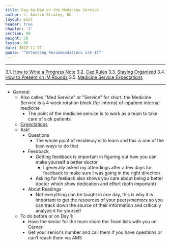 ```yaml
---
title: Day-to-Day on the Medicine Service
author: J. Austin Straley, DO
layout: post
header: true
chapter: '3'
section: 00
weight: 30
lesson: 00
date: 2022-11-21
quote: '“Attending Recommendations are 1A”'
---
```


<hr>

3.1. [How to Write a Progress Note][1]
3.2. [Cap Rules][2]
3.3. [Staying Organized][3]
3.4. [How to Present on IM Rounds][4]
3.5. [Medicine Service Expectations][5]
<hr>

- General:
	- Also called "Med Service" or "Service" for short, the Medicine Service is a 4 week rotation block (for interns) of inpatient internal medicine
		- The point of the medicine service is to work as a team to take care of sick patients
	- [Expectations][5]
	- Ask! 
		- Questions
			- The whole point of residency is to learn and this is one of the best ways to do that
		- Feedback
			- Getting feedback is important in figuring out how you can make yourself a better doctor
				- I generally asked my attendings after a few days for feedback to make sure I was going in the right direction
			- Asking for feeback also shows you care about being a better doctor which show dedication and effort (both important)
		- About Readings
			- Not everything can be taught in one day, this is why it is important to get the resources of your peers/mentors so you can track down the source of their information and critically analyze it for yourself
	- To do before or on Day 1:
		- Have the senior for the team share the Team lists with you on Cerner
		- Get your senior’s number and call them if you have questions or can’t reach them via AMS

[1]: /internguidepages/chapter03/1-how-to-progress-note/
[2]: /internguidepages/chapter03/2-caprules/
[3]: /internguidepages/chapter03/3-staying-organized/
[4]: /internguidepages/chapter03/4-how-to-present/
[5]: /internguidepages/chapter03/5-team-expectations/
